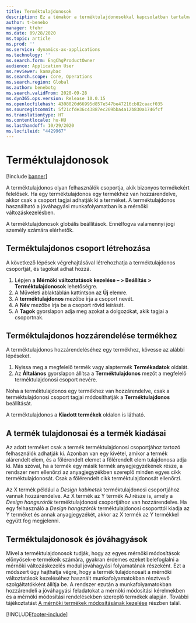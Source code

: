 ```yaml
---
title: Terméktulajdonosok
description: Ez a témakör a terméktulajdonosokkal kapcsolatban tartalmaz tájékoztatást. A terméktulajdonos olyan felhasználók csoportja, akik bizonyos termékekért felelősek. Csak a csoport tagjai adhatják ki ezeket a termékeket. A terméktulajdonos használható a jóváhagyási munkafolyamatban is.
author: t-benebo
manager: tfehr
ms.date: 09/28/2020
ms.topic: article
ms.prod: ''
ms.service: dynamics-ax-applications
ms.technology: ''
ms.search.form: EngChgProductOwner
audience: Application User
ms.reviewer: kamaybac
ms.search.scope: Core, Operations
ms.search.region: Global
ms.author: benebotg
ms.search.validFrom: 2020-09-28
ms.dyn365.ops.version: Release 10.0.15
ms.openlocfilehash: 4308020d66995d857e547be47216cb82caacf035
ms.sourcegitcommit: 5f21cfde36c43887ec209bba4a12b830a1746fcf
ms.translationtype: HT
ms.contentlocale: hu-HU
ms.lasthandoff: 10/29/2020
ms.locfileid: "4429967"
---
```

# <a name="product-owners"></a>Terméktulajdonosok

[!include [banner](../includes/banner.md)]

A terméktulajdonos olyan felhasználók csoportja, akik bizonyos termékekért felelősek. Ha egy terméktulajdonos egy termékhez van hozzárendelve, akkor csak a csoport tagjai adhatják ki a terméket. A terméktulajdonos használható a jóváhagyási munkafolyamatban is a mérnöki változáskezelésben.

A terméktulajdonosok globális beállítások. Ennélfogva valamennyi jogi személy számára elérhetők.

## <a name="create-a-product-owner-group"></a>Terméktulajdonos csoport létrehozása

A következő lépések végrehajtásával létrehozhatja a terméktulajdonos csoportját, és tagokat adhat hozzá.

1. Lépjen a **Mérnöki változtatások kezelése – \> Beállítás \> Terméktulajdonosok** lehetőségre.
2. A Műveleti ablaktáblán kattintson az **Új** elemre.
3. A **terméktulajdonos** mezőbe írja a csoport nevét.
4. A **Név** mezőbe írja be a csoport rövid leírását.
5. A **Tagok** gyorslapon adja meg azokat a dolgozókat, akik tagjai a csoportnak.

## <a name="assign-a-product-owner-to-a-product"></a>Terméktulajdonos hozzárendelése termékhez

A terméktulajdonos hozzárendeléséhez egy termékhez, kövesse az alábbi lépéseket.

1. Nyissa meg a megfelelő termék vagy alaptermék **Termékadatok** oldalát.
1. Az **Általános** gyorslapon állítsa a **Terméktulajdonos** mezőt a megfelelő terméktulajdonosi csoport nevére.

Noha a terméktulajdonos egy termékhez van hozzárendelve, csak a terméktulajdonosi csoport tagjai módosíthatják a **Terméktulajdonos** beállítását.

A terméktulajdonos a **Kiadott termékek** oldalon is látható.

## <a name="product-owners-and-product-releases"></a>A termék tulajdonosai és a termék kiadásai

Az adott terméket csak a termék terméktulajdonosi csoportjához tartozó felhasználók adhatják ki. Azonban van egy kivétel, amikor a termék alárendelt elem, és a fölérendelt elemet a fölérendelt elem tulajdonosa adja ki. Más szóval, ha a termék egy másik termék anyagjegyzékének része, a rendszer nem ellenőrzi az anyagjegyzékben szereplő minden egyes cikk terméktulajdonosát. Csak a fölérendelt cikk terméktulajdonosát ellenőrzi.

Az X termék például a *Design kabinetek* terméktulajdonosi csoportjához vannak hozzárendelve. Az X termék az Y termék AJ része is, amely a *Design hangszórók* terméktulajdonosi csoportjához van hozzárendelve. Ha egy felhasználó a *Design hangszórók* terméktulajdonosi csoporttól kiadja az Y terméket és annak anyagjegyzékét, akkor az X termék az Y termékkel együtt fog megjelenni.

## <a name="product-owners-and-approvals"></a>Terméktulajdonosok és jóváhagyások

Mivel a terméktulajdonosok tudják, hogy az egyes mérnöki módosítások előnyösek-e termékeik számára, gyakran érdemes ezeket belefoglalni a mérnöki változáskezelés modul jóváhagyási folyamatának részeként. Ezt a módszert úgy hajthatja végre, hogy a termék tulajdonosait a mérnöki változtatások kezeléséhez használt munkafolyamatokban résztvevő szolgáltatókként állítja be. A rendszer ezután a munkafolyamatokban hozzárendeli a jóváhagyási feladatokat a mérnöki módosítási kérelmekben és a mérnöki módosítási rendelésekben szereplő termékek alapján. További tájékoztatást [A mérnöki termékek módosításának kezelése](engineering-change-management.md) részben talál.


[!INCLUDE[footer-include](../../includes/footer-banner.md)]